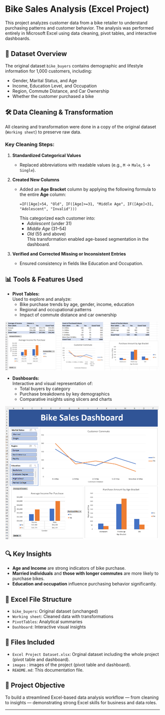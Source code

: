 # Bike Sales Analysis (Excel Project)

This project analyzes customer data from a bike retailer to understand purchasing patterns and customer behavior. The analysis was performed entirely in Microsoft Excel using data cleaning, pivot tables, and interactive dashboards.

## 📁 Dataset Overview

The original dataset `bike_buyers` contains demographic and lifestyle information for 1,000 customers, including:
- Gender, Marital Status, and Age
- Income, Education Level, and Occupation
- Region, Commute Distance, and Car Ownership
- Whether the customer purchased a bike

## 🛠 Data Cleaning & Transformation

All cleaning and transformation were done in a copy of the original dataset (`Working sheet`) to preserve raw data.

### Key Cleaning Steps:

1. **Standardized Categorical Values**  
   - Replaced abbreviations with readable values (e.g., `M` → `Male`, `S` → `Single`).

2. **Created New Columns**  
   - Added an **Age Bracket** column by applying the following formula to the entire **Age** column:  
     ```
     =IF([Age]>54, "Old", IF([Age]>=31, "Middle Age", IF([Age]<31, "Adolescent", "Invalid")))
     ```
     This categorized each customer into:
     - *Adolescent* (under 31)  
     - *Middle Age* (31–54)  
     - *Old* (55 and above)  
     This transformation enabled age-based segmentation in the dashboard.

3. **Verified and Corrected Missing or Inconsistent Entries**  
   - Ensured consistency in fields like Education and Occupation.


## 📊 Tools & Features Used

- **Pivot Tables:**  
  Used to explore and analyze:
  - Bike purchase trends by age, gender, income, education
  - Regional and occupational patterns
  - Impact of commute distance and car ownership
    
<p align="left">
  <img src="images/pivot_table.png" alt="pivot table" width="500"/>
</p>

- **Dashboards:**  
  Interactive and visual representation of:
  - Total buyers by category
  - Purchase breakdowns by key demographics
  - Comparative insights using slicers and charts
<p align="left">
  <img src="images/dashboard.png" alt="dashboard" width="500"/>
</p>

## 🔍 Key Insights

- **Age and Income** are strong indicators of bike purchase.
- **Married individuals** and **those with longer commutes** are more likely to purchase bikes.
- **Education and occupation** influence purchasing behavior significantly.

## 📌 Excel File Structure

- `bike_buyers`: Original dataset (unchanged)
- `Working sheet`: Cleaned data with transformations
- `PivotTables`: Analytical summaries
- `Dashboard`: Interactive visual insights

## 📁 Files Included

- `Excel Project Dataset.xlsx`: Orginal dataset including the whole project (pivot table and dashboard).
- `images` : images of the project (pivot table and dashboard).
- `README.md`: This documentation file.

## 🧠 Project Objective

To build a streamlined Excel-based data analysis workflow — from cleaning to insights — demonstrating strong Excel skills for business and data roles.

---

